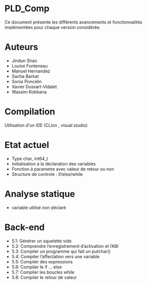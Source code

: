# PLD_Comp

Ce document présente les différents avancements et fonctionnalités implémentées pour chaque version considérée.

# Auteurs

- Jindun Shao
- Louise Fonteneau
- Manuel Hernandez
- Sacha Barkat
- Sonia Poncelin
- Xavier Dussart-Vidalet
- Wassim Robbana

# Compilation

Utilisation d'un IDE (CLion , visual studio)

# Etat actuel

- Type char, int64_t
- Initialisation à la déclaration des variables
- Fonction à parametre avec valeur de retour ou non
- Structure de controle : if/else/while

# Analyse statique

- variable utilisé non déclaré

# Back-end

- 5.1: Générer un squelette vide
- 5.2: Comprendre l’enregistrement d’activation et l’ABI
- 5.3: Compiler un programme qui fait un putchar()
- 5.4: Compiler l’affectation vers une variable
- 5.5: Compiler des expressions
- 5.6: Compiler le if ... else
- 5.7: Compiler les boucles while
- 5.8: Compiler le retour de valeur

